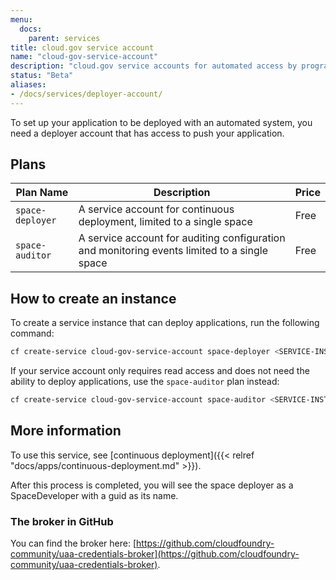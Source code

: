 ```yaml
---
menu:
  docs:
    parent: services
title: cloud.gov service account
name: "cloud-gov-service-account"
description: "cloud.gov service accounts for automated access by programs"
status: "Beta"
aliases:
- /docs/services/deployer-account/
---
```


To set up your application to be deployed with an automated system, you need a deployer account that has access to push your application.

## Plans

Plan Name | Description | Price
--------- | ----------- | -----
`space-deployer` | A service account for continuous deployment, limited to a single space | Free
`space-auditor` | A service account for auditing configuration and monitoring events limited to a single space | Free

## How to create an instance

To create a service instance that can deploy applications, run the following command:

```bash
cf create-service cloud-gov-service-account space-deployer <SERVICE-INSTANCE-NAME>
```

If your service account only requires read access and does not need the ability to deploy applications, use the `space-auditor` plan instead:

```bash
cf create-service cloud-gov-service-account space-auditor <SERVICE-INSTANCE-NAME>
```

## More information

To use this service, see [continuous deployment]({{< relref "docs/apps/continuous-deployment.md" >}}).

After this process is completed, you will see the space deployer as a SpaceDeveloper with a guid as its name.

### The broker in GitHub

You can find the broker here: [https://github.com/cloudfoundry-community/uaa-credentials-broker](https://github.com/cloudfoundry-community/uaa-credentials-broker).
